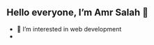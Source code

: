   ## Hello everyone, I’m Amr Salah 👋 ##
- 👀 I’m interested in web development
- 		
              						   


<!---
amrsalah19/amrsalah19 is a ✨ special ✨ repository because its `README.md` (this file) appears on your GitHub profile.
You can click the Preview link to take a look at your changes.
--->
